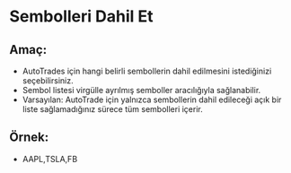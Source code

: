 # **Sembolleri Dahil Et**

## Amaç:

- AutoTrades için hangi belirli sembollerin dahil edilmesini istediğinizi seçebilirsiniz.
- Sembol listesi virgülle ayrılmış semboller aracılığıyla sağlanabilir.
- Varsayılan: AutoTrade için yalnızca sembollerin dahil edileceği açık bir liste sağlamadığınız sürece tüm sembolleri içerir.

## Örnek:

- AAPL,TSLA,FB

